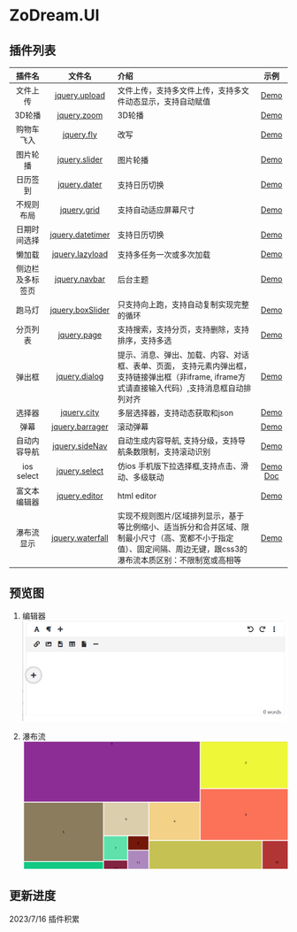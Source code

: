 # ZoDream.UI

## 插件列表

| 插件名           | 文件名                                                                                                   | 介绍                                                                                                                                             | 示例                                                                  |
| :--------------: | :------------------------------------------------------------------------------------------------------: | :----------------------------------------------------------------------------------------------------------------------------------------------- | :-------------------------------------------------------------------: |
| 文件上传         | [jquery.upload](https://github.com/zx648383079/ZoDream.UI/blob/master/src/js/jquery.upload.ts)           | 文件上传，支持多文件上传，支持多文件动态显示，支持自动赋值                                                                                       | [Demo](https://zx648383079.github.io/ZoDream.UI/demo/upload.html)      |
| 3D轮播           | [jquery.zoom](https://github.com/zx648383079/ZoDream.UI/blob/master/src/js/jquery.zoom.ts)               | 3D轮播                                                                                                                                           | [Demo](https://zx648383079.github.io/ZoDream.UI/demo/zoom.html)        |
| 购物车飞入       | [jquery.fly](https://github.com/zx648383079/ZoDream.UI/blob/master/src/js/jquery.fly.ts)                 | 改写                                                                                                                                             | [Demo](https://zx648383079.github.io/ZoDream.UI/demo/fly.html)         |
| 图片轮播         | [jquery.slider](https://github.com/zx648383079/ZoDream.UI/blob/master/src/js/jquery.slider.ts)           | 图片轮播 |  [Demo](https://zx648383079.github.io/ZoDream.UI/demo/slider.html)                                                                                 |
| 日历签到         | [jquery.dater](https://github.com/zx648383079/ZoDream.UI/blob/master/src/js/jquery.dater.ts)             | 支持日历切换                                                                                                                                     | [Demo](https://zx648383079.github.io/ZoDream.UI/demo/dater.html)       |
| 不规则布局       | [jquery.grid](https://github.com/zx648383079/ZoDream.UI/blob/master/src/js/jquery.grid.ts)               | 支持自动适应屏幕尺寸                                                                                                                             | [Demo](https://zx648383079.github.io/ZoDream.UI/demo/grid.html)        |
| 日期时间选择     | [jquery.datetimer](https://github.com/zx648383079/ZoDream.UI/blob/master/src/js/jquery.datetimer.ts)     | 支持日历切换                                                                                                                                     | [Demo](https://zx648383079.github.io/ZoDream.UI/demo/datetimer.html)   |
| 懒加载           | [jquery.lazyload](https://github.com/zx648383079/ZoDream.UI/blob/master/src/js/jquery.lazyload.ts)       | 支持多任务一次或多次加载                                                                                                                         | [Demo](https://zx648383079.github.io/ZoDream.UI/demo/lazyload.html)    |
| 侧边栏及多标签页 | [jquery.navbar](https://github.com/zx648383079/ZoDream.UI/blob/master/src/js/jquery.navbar.ts)           | 后台主题                                                                                                                                         | [Demo](https://zx648383079.github.io/ZoDream.UI/demo/admin/index.html) |
| 跑马灯           | [jquery.boxSlider](https://github.com/zx648383079/ZoDream.UI/blob/master/src/js/jquery.boxSlider.ts)     | 只支持向上跑，支持自动复制实现完整的循环                                                                                                         | [Demo](https://zx648383079.github.io/ZoDream.UI/demo/boxSlider.html)   |
| 分页列表         | [jquery.page](https://github.com/zx648383079/ZoDream.UI/blob/master/src/js/jquery.page.ts)               | 支持搜索，支持分页，支持删除，支持排序，支持多选                                                                                                 | [Demo](https://zx648383079.github.io/ZoDream.UI/demo/admin/list.html)  |
| 弹出框           | [jquery.dialog](https://github.com/zx648383079/ZoDream.UI/blob/master/src/js/dialog)                     | 提示、消息、弹出、加载、内容、对话框、表单、页面， 支持元素内弹出框，支持链接弹出框（非iframe, iframe方式请直接输入代码）,支持消息框自动排列对齐 | [Demo](https://zx648383079.github.io/ZoDream.UI/demo/dialog.html)      |
| 选择器           | [jquery.city](https://github.com/zx648383079/ZoDream.UI/blob/master/src/js/jquery.city.ts)               | 多层选择器，支持动态获取和json                                                                                                                   | [Demo](https://zx648383079.github.io/ZoDream.UI/demo/city.html)        |
| 弹幕             | [jquery.barrager](https://github.com/zx648383079/ZoDream.UI/blob/master/src/js/jquery.barrager.ts)       | 滚动弹幕                                                                                                                                         | [Demo](https://zx648383079.github.io/ZoDream.UI/demo/barrager.html)    |
| 自动内容导航     | [jquery.sideNav](https://github.com/zx648383079/ZoDream.UI/blob/master/src/js/jquery.sideNav.ts)         | 自动生成内容导航, 支持分级，支持导航条数限制，支持滚动识别                                                                                       | [Demo](https://zx648383079.github.io/ZoDream.UI/demo/sideNav.html)     |
| ios select       | [jquery.select](https://github.com/zx648383079/ZoDream.UI/blob/master/src/js/select/jquery.selectbox.ts) | 仿ios 手机版下拉选择框,支持点击、滑动、多级联动                                                                                                  | [Demo](https://zx648383079.github.io/ZoDream.UI/demo/select.html) [Doc](https://github.com/zx648383079/ZoDream.UI/blob/master/doc/select.md)     |
| 富文本编辑器       | [jquery.editor](https://github.com/zx648383079/ZoDream.UI/blob/master/src/js/editor) | html editor                                                                                                  | [Demo](https://zx648383079.github.io/ZoDream.UI/demo/edior.html)    |
| 瀑布流显示       | [jquery.waterfall](https://github.com/zx648383079/ZoDream.UI/blob/master/src/js/jquery.waterfall.ts) | 实现不规则图片/区域排列显示，基于等比例缩小、适当拆分和合并区域、限制最小尺寸（高、宽都不小于指定值）、固定间隔、周边无键，跟css3的瀑布流本质区别：不限制宽或高相等                                                                                                  | [Demo](https://zx648383079.github.io/ZoDream.UI/demo/grid.html)    |

## 预览图

1. 编辑器
![编辑器](screen/editor.png)

2. 瀑布流
![瀑布流](screen/water.png)

## 更新进度

2023/7/16 插件积累
